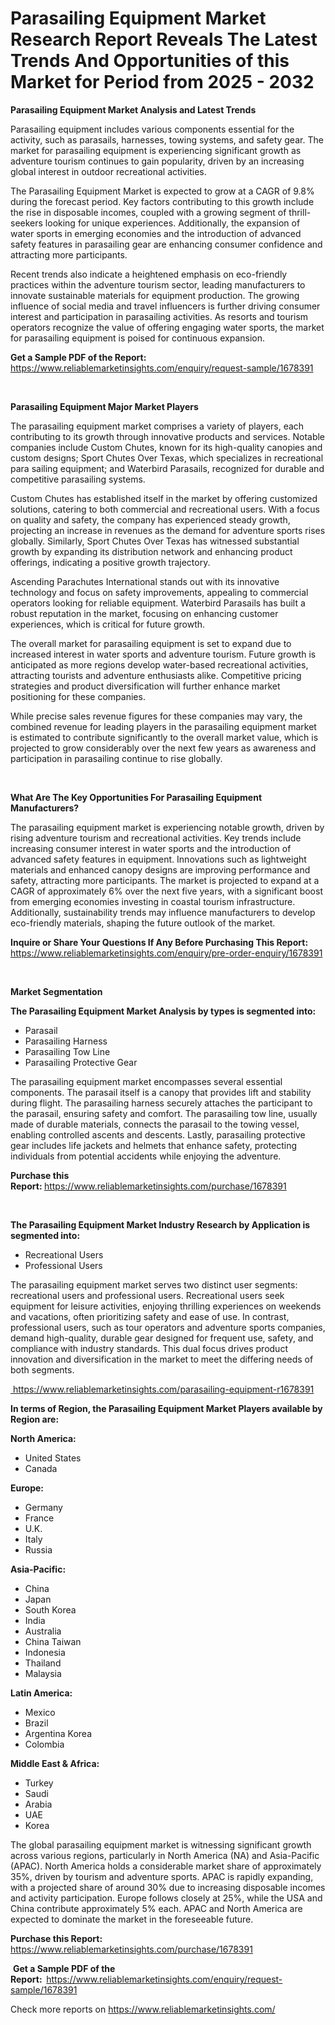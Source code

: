 <p><h1>Parasailing Equipment Market Research Report Reveals The Latest Trends And Opportunities of this Market for Period from 2025 - 2032</h1></p><p><strong>Parasailing Equipment Market Analysis and Latest Trends</strong></p>
<p><p>Parasailing equipment includes various components essential for the activity, such as parasails, harnesses, towing systems, and safety gear. The market for parasailing equipment is experiencing significant growth as adventure tourism continues to gain popularity, driven by an increasing global interest in outdoor recreational activities. </p><p>The Parasailing Equipment Market is expected to grow at a CAGR of 9.8% during the forecast period. Key factors contributing to this growth include the rise in disposable incomes, coupled with a growing segment of thrill-seekers looking for unique experiences. Additionally, the expansion of water sports in emerging economies and the introduction of advanced safety features in parasailing gear are enhancing consumer confidence and attracting more participants.</p><p>Recent trends also indicate a heightened emphasis on eco-friendly practices within the adventure tourism sector, leading manufacturers to innovate sustainable materials for equipment production. The growing influence of social media and travel influencers is further driving consumer interest and participation in parasailing activities. As resorts and tourism operators recognize the value of offering engaging water sports, the market for parasailing equipment is poised for continuous expansion.</p></p>
<p><strong>Get a Sample PDF of the Report:&nbsp;</strong> <a href="https://www.reliablemarketinsights.com/enquiry/request-sample/1678391?utm_campaign=2308&utm_medium=2&utm_source=Github&utm_content=ia&utm_term=22022025&utm_id=parasailing-equipment">https://www.reliablemarketinsights.com/enquiry/request-sample/1678391</a></p>
<p>&nbsp;</p>
<p><strong>Parasailing Equipment Major Market Players</strong></p>
<p><p>The parasailing equipment market comprises a variety of players, each contributing to its growth through innovative products and services. Notable companies include Custom Chutes, known for its high-quality canopies and custom designs; Sport Chutes Over Texas, which specializes in recreational para sailing equipment; and Waterbird Parasails, recognized for durable and competitive parasailing systems.</p><p>Custom Chutes has established itself in the market by offering customized solutions, catering to both commercial and recreational users. With a focus on quality and safety, the company has experienced steady growth, projecting an increase in revenues as the demand for adventure sports rises globally. Similarly, Sport Chutes Over Texas has witnessed substantial growth by expanding its distribution network and enhancing product offerings, indicating a positive growth trajectory.</p><p>Ascending Parachutes International stands out with its innovative technology and focus on safety improvements, appealing to commercial operators looking for reliable equipment. Waterbird Parasails has built a robust reputation in the market, focusing on enhancing customer experiences, which is critical for future growth.</p><p>The overall market for parasailing equipment is set to expand due to increased interest in water sports and adventure tourism. Future growth is anticipated as more regions develop water-based recreational activities, attracting tourists and adventure enthusiasts alike. Competitive pricing strategies and product diversification will further enhance market positioning for these companies.</p><p>While precise sales revenue figures for these companies may vary, the combined revenue for leading players in the parasailing equipment market is estimated to contribute significantly to the overall market value, which is projected to grow considerably over the next few years as awareness and participation in parasailing continue to rise globally.</p></p>
<p>&nbsp;</p>
<p><strong>What Are The Key Opportunities For Parasailing Equipment Manufacturers?</strong></p>
<p><p>The parasailing equipment market is experiencing notable growth, driven by rising adventure tourism and recreational activities. Key trends include increasing consumer interest in water sports and the introduction of advanced safety features in equipment. Innovations such as lightweight materials and enhanced canopy designs are improving performance and safety, attracting more participants. The market is projected to expand at a CAGR of approximately 6% over the next five years, with a significant boost from emerging economies investing in coastal tourism infrastructure. Additionally, sustainability trends may influence manufacturers to develop eco-friendly materials, shaping the future outlook of the market.</p></p>
<p><strong>Inquire or Share Your Questions If Any Before Purchasing This Report:</strong> <a href="https://www.reliablemarketinsights.com/enquiry/pre-order-enquiry/1678391?utm_campaign=2308&utm_medium=2&utm_source=Github&utm_content=ia&utm_term=22022025&utm_id=parasailing-equipment">https://www.reliablemarketinsights.com/enquiry/pre-order-enquiry/1678391</a></p>
<p>&nbsp;</p>
<p><strong>Market Segmentation</strong></p>
<p><strong>The Parasailing Equipment Market Analysis by types is segmented into:</strong></p>
<p><ul><li>Parasail</li><li>Parasailing Harness</li><li>Parasailing Tow Line</li><li>Parasailing Protective Gear</li></ul></p>
<p><p>The parasailing equipment market encompasses several essential components. The parasail itself is a canopy that provides lift and stability during flight. The parasailing harness securely attaches the participant to the parasail, ensuring safety and comfort. The parasailing tow line, usually made of durable materials, connects the parasail to the towing vessel, enabling controlled ascents and descents. Lastly, parasailing protective gear includes life jackets and helmets that enhance safety, protecting individuals from potential accidents while enjoying the adventure.</p></p>
<p><strong>Purchase this Report:&nbsp;</strong><a href="https://www.reliablemarketinsights.com/purchase/1678391?utm_campaign=2308&utm_medium=2&utm_source=Github&utm_content=ia&utm_term=22022025&utm_id=parasailing-equipment">https://www.reliablemarketinsights.com/purchase/1678391</a></p>
<p>&nbsp;</p>
<p><strong>The Parasailing Equipment Market Industry Research by Application is segmented into:</strong></p>
<p><ul><li>Recreational Users</li><li>Professional Users</li></ul></p>
<p><p>The parasailing equipment market serves two distinct user segments: recreational users and professional users. Recreational users seek equipment for leisure activities, enjoying thrilling experiences on weekends and vacations, often prioritizing safety and ease of use. In contrast, professional users, such as tour operators and adventure sports companies, demand high-quality, durable gear designed for frequent use, safety, and compliance with industry standards. This dual focus drives product innovation and diversification in the market to meet the differing needs of both segments.</p></p>
<p><a href="https://www.reliablemarketinsights.com/parasailing-equipment-r1678391?utm_campaign=2308&utm_medium=2&utm_source=Github&utm_content=ia&utm_term=22022025&utm_id=parasailing-equipment">&nbsp;https://www.reliablemarketinsights.com/parasailing-equipment-r1678391</a></p>
<p><strong>In terms of Region, the Parasailing Equipment Market Players available by Region are:</strong></p>
<p>
    <p> <strong> North America: </strong>
        <ul>
            <li>United States</li>
            <li>Canada</li>
        </ul>
        </p> 
    <p> <strong> Europe: </strong>
        <ul>
            <li>Germany</li>
            <li>France</li>
            <li>U.K.</li>
            <li>Italy</li>
            <li>Russia</li>
        </ul>
        </p> 
    <p> <strong> Asia-Pacific: </strong>
        <ul>
            <li>China</li>
            <li>Japan</li>
            <li>South Korea</li>
            <li>India</li>
            <li>Australia</li>
            <li>China Taiwan</li>
            <li>Indonesia</li>
            <li>Thailand</li>
            <li>Malaysia</li>
        </ul>
        </p> 
    <p> <strong> Latin America: </strong>
        <ul>
            <li>Mexico</li>
            <li>Brazil</li>
            <li>Argentina Korea</li>
            <li>Colombia</li>
        </ul>
        </p> 
    <p> <strong> Middle East & Africa: </strong>
        <ul>
            <li>Turkey</li>
            <li>Saudi</li>
            <li>Arabia</li>
            <li>UAE</li>
            <li>Korea</li>
        </ul>
    </p>
    </p>
<p><p>The global parasailing equipment market is witnessing significant growth across various regions, particularly in North America (NA) and Asia-Pacific (APAC). North America holds a considerable market share of approximately 35%, driven by tourism and adventure sports. APAC is rapidly expanding, with a projected share of around 30% due to increasing disposable incomes and activity participation. Europe follows closely at 25%, while the USA and China contribute approximately 5% each. APAC and North America are expected to dominate the market in the foreseeable future.</p></p>
<p><strong>Purchase this Report: </strong><a href="https://www.reliablemarketinsights.com/purchase/1678391?utm_campaign=2308&utm_medium=2&utm_source=Github&utm_content=ia&utm_term=22022025&utm_id=parasailing-equipment">https://www.reliablemarketinsights.com/purchase/1678391</a></p>
<p>&nbsp;<strong>Get a Sample PDF of the Report:&nbsp;&nbsp;</strong><a href="https://www.reliablemarketinsights.com/enquiry/request-sample/1678391?utm_campaign=2308&utm_medium=2&utm_source=Github&utm_content=ia&utm_term=22022025&utm_id=parasailing-equipment">https://www.reliablemarketinsights.com/enquiry/request-sample/1678391</a></p>
<p><strong></strong></p>
<p>Check more reports on <a href="https://www.reliablemarketinsights.com/?utm_campaign=2308&utm_medium=2&utm_source=Github&utm_content=ia&utm_term=22022025&utm_id=parasailing-equipment">https://www.reliablemarketinsights.com/</a></p>